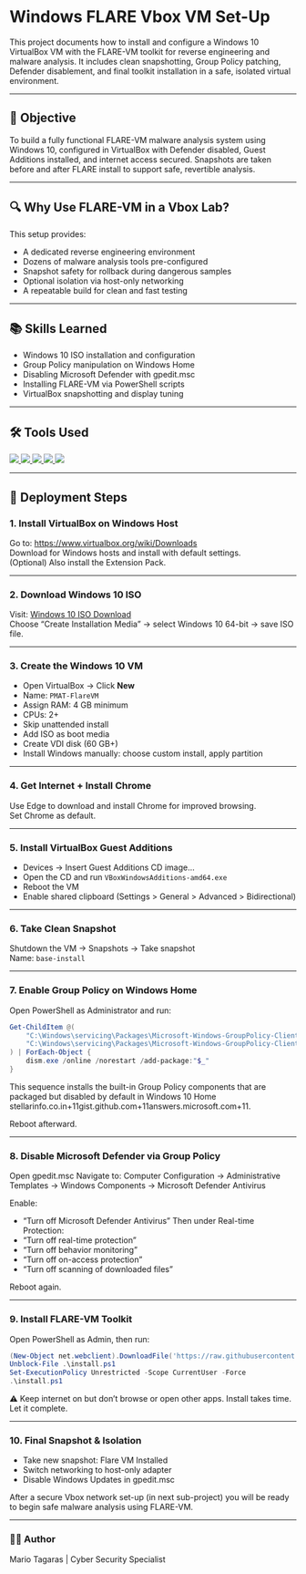 # Windows FLARE Vbox VM Set-Up  
This project documents how to install and configure a Windows 10 VirtualBox VM with the FLARE-VM toolkit for reverse engineering and malware analysis. It includes clean snapshotting, Group Policy patching, Defender disablement, and final toolkit installation in a safe, isolated virtual environment.

---

## 🎯 Objective  
To build a fully functional FLARE-VM malware analysis system using Windows 10, configured in VirtualBox with Defender disabled, Guest Additions installed, and internet access secured. Snapshots are taken before and after FLARE install to support safe, revertible analysis.

---

## 🔍 Why Use FLARE-VM in a Vbox Lab?  
This setup provides:
- A dedicated reverse engineering environment  
- Dozens of malware analysis tools pre-configured  
- Snapshot safety for rollback during dangerous samples  
- Optional isolation via host-only networking  
- A repeatable build for clean and fast testing  

---

## 📚 Skills Learned  
- Windows 10 ISO installation and configuration  
- Group Policy manipulation on Windows Home  
- Disabling Microsoft Defender with gpedit.msc  
- Installing FLARE-VM via PowerShell scripts  
- VirtualBox snapshotting and display tuning  

---

## 🛠️ Tools Used  
<div>
  <a href="https://www.virtualbox.org/" target="_blank">
    <img src="https://img.shields.io/badge/-VirtualBox-183A61?style=for-the-badge&logo=VirtualBox&logoColor=white"/>
  </a>
  <a href="https://www.microsoft.com/en-us/software-download/windows10" target="_blank">
    <img src="https://img.shields.io/badge/-Windows%2010-0078D9?style=for-the-badge&logo=Windows&logoColor=white"/>
  </a>
  <a href="https://github.com/mandiant/flare-vm" target="_blank">
    <img src="https://img.shields.io/badge/-FLARE--VM-0078D4?style=for-the-badge&logo=Windows&logoColor=white"/>
  </a>
  <a href="https://learn.microsoft.com/en-us/powershell/" target="_blank">
    <img src="https://img.shields.io/badge/-PowerShell-012456?style=for-the-badge&logo=PowerShell&logoColor=white"/>
  </a>
  <a href="https://x64dbg.com/" target="_blank">
    <img src="https://img.shields.io/badge/-x64dbg-4A4A4A?style=for-the-badge"/>
  </a>
</div>

---

## 📝 Deployment Steps  

### 1. Install VirtualBox on Windows Host  
Go to: https://www.virtualbox.org/wiki/Downloads  
Download for Windows hosts and install with default settings.  
(Optional) Also install the Extension Pack.

---

### 2. Download Windows 10 ISO  
Visit: [Windows 10 ISO Download](https://www.microsoft.com/software-download/windows10)  
Choose “Create Installation Media” → select Windows 10 64-bit → save ISO file.

---

### 3. Create the Windows 10 VM  
- Open VirtualBox → Click **New**  
- Name: `PMAT-FlareVM`  
- Assign RAM: 4 GB minimum  
- CPUs: 2+  
- Skip unattended install  
- Add ISO as boot media  
- Create VDI disk (60 GB+)  
- Install Windows manually: choose custom install, apply partition

---

### 4. Get Internet + Install Chrome  
Use Edge to download and install Chrome for improved browsing.  
Set Chrome as default.

---

### 5. Install VirtualBox Guest Additions  
- Devices → Insert Guest Additions CD image…  
- Open the CD and run `VBoxWindowsAdditions-amd64.exe`  
- Reboot the VM  
- Enable shared clipboard (Settings > General > Advanced > Bidirectional)

---

### 6. Take Clean Snapshot  
Shutdown the VM → Snapshots → Take snapshot  
Name: `base-install`  

---

### 7. Enable Group Policy on Windows Home  
Open PowerShell as Administrator and run:  
```powershell
Get-ChildItem @(
    "C:\Windows\servicing\Packages\Microsoft-Windows-GroupPolicy-ClientTools-Package*.mum",
    "C:\Windows\servicing\Packages\Microsoft-Windows-GroupPolicy-ClientExtensions-Package*.mum"
) | ForEach-Object {
    dism.exe /online /norestart /add-package:"$_"
}
```
This sequence installs the built-in Group Policy components that are packaged but disabled by default in Windows 10 Home stellarinfo.co.in+11gist.github.com+11answers.microsoft.com+11.

Reboot afterward.

---

### 8. Disable Microsoft Defender via Group Policy
Open gpedit.msc
Navigate to:
Computer Configuration → Administrative Templates → Windows Components → Microsoft Defender Antivirus

Enable:
- “Turn off Microsoft Defender Antivirus”
Then under Real-time Protection:
- “Turn off real-time protection”
- “Turn off behavior monitoring”
- “Turn off on-access protection”
- “Turn off scanning of downloaded files”

Reboot again.

---

### 9. Install FLARE-VM Toolkit
Open PowerShell as Admin, then run:
```powershell
(New-Object net.webclient).DownloadFile('https://raw.githubusercontent.com/mandiant/flare-vm/main/install.ps1',"$([Environment]::GetFolderPath("Desktop"))\install.ps1")
Unblock-File .\install.ps1
Set-ExecutionPolicy Unrestricted -Scope CurrentUser -Force
.\install.ps1
```
⚠️ Keep internet on but don’t browse or open other apps.
Install takes time. Let it complete.

---

### 10. Final Snapshot & Isolation
- Take new snapshot: Flare VM Installed
- Switch networking to host-only adapter
- Disable Windows Updates in gpedit.msc

After a secure Vbox network set-up (in next sub-project) you will be ready to begin safe malware analysis using FLARE-VM.

---

### 👨‍💻 Author
Mario Tagaras | Cyber Security Specialist
















